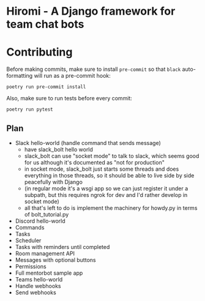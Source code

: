 # Hiromi - A Django framework for team chat bots

# Contributing

Before making commits, make sure to install `pre-commit` so that `black` auto-formatting will run as a pre-commit hook:

```
poetry run pre-commit install
```

Also, make sure to run tests before every commit:

```
poetry run pytest
```

## Plan

- Slack hello-world (handle command that sends message)
  - have slack_bolt hello world
  - slack_bolt can use "socket mode" to talk to slack, which seems good for us although it's documented as "not for production"
  - in socket mode, slack_bolt just starts some threads and does everything in those threads, so it should be able to live side by side peacefully with Django
  - (in regular mode it's a wsgi app so we can just register it under a subpath, but this requires ngrok for dev and I'd rather develop in socket mode)
  - all that's left to do is implement the machinery for howdy.py in terms of bolt_tutorial.py
- Discord hello-world
- Commands
- Tasks
- Scheduler
- Tasks with reminders until completed
- Room management API
- Messages with optional buttons
- Permissions
- Full mentorbot sample app
- Teams hello-world
- Handle webhooks
- Send webhooks

